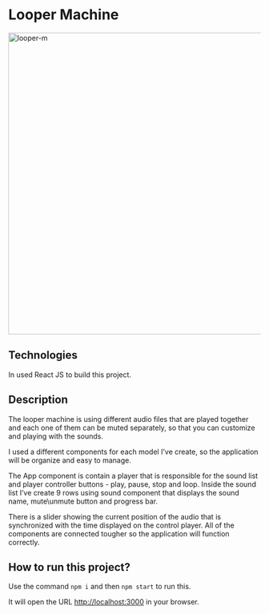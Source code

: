 # Looper Machine

<img width="603" alt="looper-m" src="https://user-images.githubusercontent.com/112491981/187612793-0f2a5a70-a005-4734-892b-efe7e3e957fd.PNG">

## Technologies

In used React JS to build this project.

## Description
The looper machine is using different audio files that are played together and each one of them can be muted separately, so that you can customize and playing with the sounds.

I used a different components for each model I’ve create, so the application will be organize and easy to manage. 

The App component is contain a player that is responsible for the sound list and player controller buttons - play, pause, stop and loop.
Inside the sound list I’ve create 9 rows using sound component that displays the sound name, mute\unmute button and progress bar.

There is a slider showing the current position of the audio that is synchronized with the time displayed on the control player.
All of the components are connected tougher so the application will function correctly.

## How to run this project?

Use the command `npm i` and then `npm start` to run this.

It will open the URL [http://localhost:3000](http://localhost:3000) in your browser.



